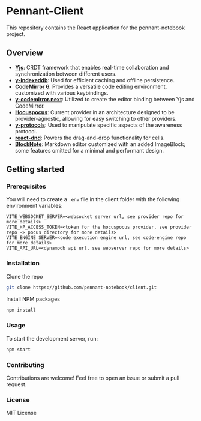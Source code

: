 # Pennant-Client

This repository contains the React application for the pennant-notebook project.

## Overview

- **[Yjs](https://github.com/yjs/yjs)**: CRDT framework that enables real-time collaboration and synchronization between different users.
- **[y-indexeddb](https://github.com/yjs/y-indexeddb)**: Used for efficient caching and offline persistence.
- **[CodeMirror 6](https://github.com/codemirror/dev)**: Provides a versatile code editing environment, customized with various keybindings.
- **[y-codemirror.next](https://github.com/yjs/y-codemirror.next)**: Utilized to create the editor binding between Yjs and CodeMirror.
- **[Hocuspocus](https://github.com/ueberdosis/hocuspocus)**: Current provider in an architecture designed to be provider-agnostic, allowing for easy switching to other providers.
- **[y-protocols](https://github.com/yjs/y-protocols)**: Used to manipulate specific aspects of the awareness protocol.
- **[react-dnd](https://github.com/react-dnd/react-dnd)**: Powers the drag-and-drop functionality for cells.
- **[BlockNote](https://github.com/TypeCellOS/BlockNote)**: Markdown editor customized with an added ImageBlock; some features omitted for a minimal and performant design.

## Getting started

### Prerequisites

You will need to create a `.env` file in the client folder with the following environment variables:

```env
VITE_WEBSOCKET_SERVER=<websocket server url, see provider repo for more details>
VITE_HP_ACCESS_TOKEN=<token for the hocuspocus provider, see provider repo -> pocus directory for more details>
VITE_ENGINE_SERVER=<code execution engine url, see code-engine repo for more details>
VITE_API_URL=<dynamodb api url, see webserver repo for more details>
```

### Installation
Clone the repo

```bash
git clone https://github.com/pennant-notebook/client.git
```

Install NPM packages

```bash
npm install
```

### Usage
To start the development server, run:

```bash
npm start
```

### Contributing
Contributions are welcome! Feel free to open an issue or submit a pull request.

### License
MIT License

